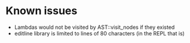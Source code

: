 # Known issues

- Lambdas would not be visited by AST::visit_nodes if they existed
- editline library is limited to lines of 80 characters (in the REPL that is)